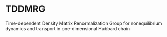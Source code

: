 # TDDMRG
Time-dependent Density Matrix Renormalization Group for nonequilibrium dynamics and transport in one-dimensional Hubbard chain
